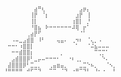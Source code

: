 ⠀⠀⠀⠀⠀⠀⠀⠀⣴⠛⢆⠀⠀⠀⠀⠀⠀⠀⠀⠀⣠⡶⡄⠀⠀⠀⠀⠀⠀⠀
⠀⠀⠀⠀⠀⠀⠀⢸⡟⠀⠈⡆⠀⠀⠀⠀⠀⠀⠀⣰⡟⠀⢸⠀⠀⠀⠀⠀⠀⠀
⠀⠀⠀⠀⠀⠀⠀⢸⡇⠀⠀⠀⠀⠀⠀⠀⠀⠀⢰⣿⡇⠀⡘⠀⠀⠀⠀⠀⠀⠀
⠀⠀⠀⠀⠀⠀⠀⠘⣿⣦⠀⠗⠒⠒⠒⠒⠒⠒⠼⢿⠀⡖⠁⠀⠀⠀⠀⠀⠀⠀
⠀⠀⠀⠀⠀⠀⢀⣴⡟⠋⠀⠀⠀⠀⠀⠀⠀⠀⠀⠀⠈⠁⠀⠀⠀⠀⠀⠀⠀⠀
⠀⠀⠠⠤⣀⣠⣾⣿⠀⠸⠃⠀⠀⠀⢤⣤⠄⠀⢀⠲⠆⠀⠈⢄⡀⠠⠀⠀⠀⠀
⠀⠒⠒⠂⠰⣿⣿⡇⠀⠀⠀⠀⠀⠀⠀⠀⠀⠀⠀⠁⠀⠀⠈⠬⣦⠤⠤⠤⠀⠀
⠀⠀⠒⠒⣾⣿⣿⡆⠀⠀⠀⠀⠀⠀⠀⡀⠀⠀⠀⠀⠀⠀⠀⠀⠉⢉⡉⠁⠀⠀
⠀⠀⣠⣾⣿⣿⡿⠃⣀⡤⠤⠒⠒⠒⠂⠀⠀⠐⠆⢀⡀⠀⠀⠀⠀⠀⠑⠄⠀⠀
⠀⣼⣿⣿⣿⡿⠃⣉⣀⡀⠀⠀⢀⣤⣶⣤⡀⠀⠀⠀⣀⣉⠑⠦⡀⠀⠀⠈⠢⡀
⠘⠛⠛⠛⠛⠀⠚⠋⠉⠙⠀⠀⠉⠉⠀⠈⠙⠀⠐⠛⠉⠙⠃⠀⠘⠂⠐⠀⠀⠃
